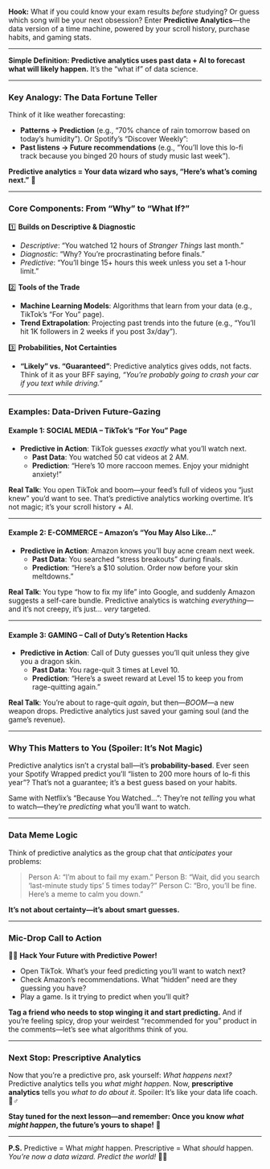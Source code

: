 **Hook:**
What if you could know your exam results *before* studying? Or guess which song will be your next obsession? Enter **Predictive Analytics**—the data version of a time machine, powered by your scroll history, purchase habits, and gaming stats.

---

**Simple Definition:**
**Predictive analytics uses past data + AI to forecast what will likely happen.**
It’s the “what if” of data science.

---

### **Key Analogy: The Data Fortune Teller**
Think of it like weather forecasting:
- **Patterns → Prediction** (e.g., “70% chance of rain tomorrow based on today’s humidity”).
Or Spotify’s “Discover Weekly”:
- **Past listens → Future recommendations** (e.g., “You’ll love this lo-fi track because you binged 20 hours of study music last week”).

**Predictive analytics = Your data wizard who says, “Here’s what’s coming next.”** 🔮

---

### **Core Components: From “Why” to “What If?”**
1️⃣ **Builds on Descriptive & Diagnostic**
   - *Descriptive*: “You watched 12 hours of *Stranger Things* last month.”
   - *Diagnostic*: “Why? You’re procrastinating before finals.”
   - *Predictive*: “You’ll binge 15+ hours this week unless you set a 1-hour limit.”

2️⃣ **Tools of the Trade**
   - **Machine Learning Models**: Algorithms that learn from your data (e.g., TikTok’s “For You” page).
   - **Trend Extrapolation**: Projecting past trends into the future (e.g., “You’ll hit 1K followers in 2 weeks if you post 3x/day”).

3️⃣ **Probabilities, Not Certainties**
   - **“Likely” vs. “Guaranteed”**: Predictive analytics gives odds, not facts. Think of it as your BFF saying, *“You’re probably going to crash your car if you text while driving.”*

---

### **Examples: Data-Driven Future-Gazing**

#### **Example 1: SOCIAL MEDIA – TikTok’s “For You” Page**
- **Predictive in Action**: TikTok guesses *exactly* what you’ll watch next.
  - **Past Data**: You watched 50 cat videos at 2 AM.
  - **Prediction**: “Here’s 10 more raccoon memes. Enjoy your midnight anxiety!”

**Real Talk**:
You open TikTok and boom—your feed’s full of videos you “just knew” you’d want to see. That’s predictive analytics working overtime. It’s not magic; it’s your scroll history + AI.

---

#### **Example 2: E-COMMERCE – Amazon’s “You May Also Like…”**
- **Predictive in Action**: Amazon knows you’ll buy acne cream next week.
  - **Past Data**: You searched “stress breakouts” during finals.
  - **Prediction**: “Here’s a $10 solution. Order now before your skin meltdowns.”

**Real Talk**:
You type “how to fix my life” into Google, and suddenly Amazon suggests a self-care bundle. Predictive analytics is watching *everything*—and it’s not creepy, it’s just… *very* targeted.

---

#### **Example 3: GAMING – Call of Duty’s Retention Hacks**
- **Predictive in Action**: Call of Duty guesses you’ll quit unless they give you a dragon skin.
  - **Past Data**: You rage-quit 3 times at Level 10.
  - **Prediction**: “Here’s a sweet reward at Level 15 to keep you from rage-quitting again.”

**Real Talk**:
You’re about to rage-quit *again*, but then—*BOOM*—a new weapon drops. Predictive analytics just saved your gaming soul (and the game’s revenue).

---

### **Why This Matters to You (Spoiler: It’s Not Magic)**
Predictive analytics isn’t a crystal ball—it’s **probability-based**. Ever seen your Spotify Wrapped predict you’ll “listen to 200 more hours of lo-fi this year”? That’s not a guarantee; it’s a best guess based on your habits.

Same with Netflix’s “Because You Watched…”: They’re not *telling* you what to watch—they’re *predicting* what you’ll want to watch.

---

### **Data Meme Logic**
Think of predictive analytics as the group chat that *anticipates* your problems:
> Person A: “I’m about to fail my exam.”
> Person B: “Wait, did you search ‘last-minute study tips’ 5 times today?”
> Person C: “Bro, you’ll be fine. Here’s a meme to calm you down.”

**It’s not about certainty—it’s about smart guesses.**

---

### **Mic-Drop Call to Action**
🎤💥 **Hack Your Future with Predictive Power!**
- Open TikTok. What’s your feed predicting you’ll want to watch next?
- Check Amazon’s recommendations. What “hidden” need are they guessing you have?
- Play a game. Is it trying to predict when you’ll quit?

**Tag a friend who needs to stop winging it and start predicting.** And if you’re feeling spicy, drop your weirdest “recommended for you” product in the comments—let’s see what algorithms think of you.

---

### **Next Stop: Prescriptive Analytics**
Now that you’re a predictive pro, ask yourself: *What happens next?*
Predictive analytics tells you *what might happen*. Now, **prescriptive analytics** tells you *what to do about it*. Spoiler: It’s like your data life coach. 🧘♂️

**Stay tuned for the next lesson—and remember: Once you know *what might happen*, the future’s yours to shape!** 🚀

---
**P.S.** Predictive = What *might* happen. Prescriptive = What *should* happen. *You’re now a data wizard. Predict the world!* 🎩✨